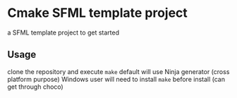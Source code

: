 # Cmake SFML template project
a SFML template project to get started

## Usage
clone the repository and execute `make`
default will use Ninja generator (cross platform purpose)
Windows user will need to install `make` before install (can get through choco)
